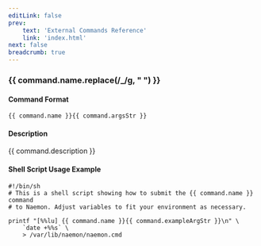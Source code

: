 ```yaml
---
editLink: false
prev:
    text: 'External Commands Reference'
    link: 'index.html'
next: false
breadcrumb: true
---
```


<script setup>
const command = {"args":[{"name":"host_name","type":"host"},{"name":"check_command","type":"str"}],"name":"CHANGE_HOST_CHECK_COMMAND","description":"Changes the check command for a particular host to be that specified by the 'check_command' option. The 'check_command' option specifies the short name of the command that should be used as the new host check command. The command must have been configured in Naemon before it was last (re)started.","classes":["host"],"argsStr":";host_name;check_command","exampleArgStr":";host1;check_ping"};
</script>

<h3>{{ command.name.replace(/_/g, " ") }}</h3>

#### Command Format

`{{ command.name }}{{ command.argsStr }}`

#### Description

{{ command.description }}

#### Shell Script Usage Example

```sh-vue
#!/bin/sh
# This is a shell script showing how to submit the {{ command.name }} command
# to Naemon. Adjust variables to fit your environment as necessary.

printf "[%%lu] {{ command.name }}{{ command.exampleArgStr }}\n" \
    `date +%%s` \
    > /var/lib/naemon/naemon.cmd
```
